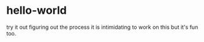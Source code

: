 # hello-world
try it out
figuring out the process
it is intimidating to work on this but it's fun too.
